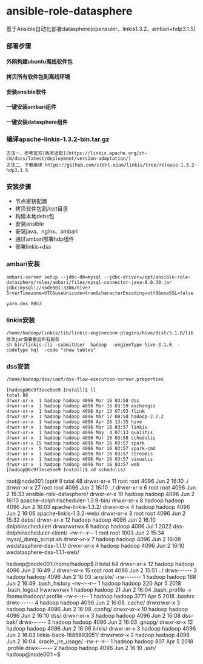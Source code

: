 # ansible-role-datasphere
基于Ansible自动化部署datasphere(openeuler、linkis1.3.2、ambari+hdp3.1.5)
### 部署步骤
#### 外网构建ubuntu离线软件包
#### 拷贝所有软件包到离线环境
#### 安装ansible软件
#### 一键安装ambari组件
#### 一键安装datasphere组件

### 编译apache-linkis-1.3.2-bin.tar.gz
```text
方法一、参考官方[版本适配](https://linkis.apache.org/zh-CN/docs/latest/deployment/version-adaptation/)
方法二、下载编译 https://github.com/stdnt-xiao/linkis/tree/release-1.3.2-hdp3.1.5
```

### 安装步骤
* 节点密钥配置
* 拷贝软件包到/opt目录
* 构建本地debs包
* 安装ansible
* 安装java、nginx、ambari
* 通过ambari部署hdp组件
* 部署linkis+dss

### ambari安装
```text
ambari-server setup --jdbc-db=mysql --jdbc-driver=/opt/ansible-role-datasphere/roles/ambari/files/mysql-connector-java-8.0.30.jar
jdbc:mysql://node001:3306/hive?SrverTimezone=UTC&useUnicode=true&characterEncoding=utf8&useSSL=false

yarn.dns 8053
```
### linkis安装
```
/home/hadoop/linkis/lib/linkis-engineconn-plugins/hive/dist/3.1.0/lib 修改jar需要重启所有服务
sh bin/linkis-cli -submitUser  hadoop  -engineType hive-3.1.0  -codeType hql  -code "show tables"
```
### dss安装
```text
/home/hadoop/dss/conf/dss-flow-execution-server.properties
```

```
[hadoop@6c9f3ece5ee9 Install]$ ll
total 88
drwxr-xr-x  1 hadoop hadoop 4096 Mar 16 03:58 dss
drwxr-xr-x  1 hadoop hadoop 4096 Mar 16 03:59 exchangis
drwxr-xr-x  1 hadoop hadoop 4096 Apr 13 07:03 flink
drwxr-xr-x  1 hadoop hadoop 4096 Mar 17 08:58 hadoop-2.7.2
drwxr-xr-x  1 hadoop hadoop 4096 Apr 26 13:35 hive
drwxr-xr-x  1 hadoop hadoop 4096 Mar 16 03:57 linkis
drwxr-xr-x  1 hadoop hadoop 4096 May  4 07:13 qualitis
drwxr-xr-x  1 hadoop hadoop 4096 Mar 16 03:58 schedulis
drwxr-xr-x 15 hadoop hadoop 4096 Mar 16 03:57 spark
drwxr-xr-x  5 hadoop hadoop 4096 Mar 16 03:57 spark-cmd
drwxr-xr-x  1 hadoop hadoop 4096 Mar 16 03:57 streamis
drwxr-xr-x  1 hadoop hadoop 4096 Mar 16 03:57 visualis
drwxr-xr-x  1 hadoop hadoop 4096 Mar 16 03:57 web
[hadoop@6c9f3ece5ee9 Install]$ cd schedulis/
```

root@node001:/opt# ll
total 48
drwxr-xr-x 11 root   root   4096 Jun  2 16:10 ./
drwxr-xr-x 27 root   root   4096 Jun  2 16:10 ../
drwxr-xr-x  6 root   root   4096 Jun  2 15:33 ansible-role-datasphere/
drwxr-xr-x 10 hadoop hadoop 4096 Jun  2 16:10 apache-dolphinscheduler-1.3.9-bin/
drwxr-xr-x  8 hadoop hadoop 4096 Jun  2 16:03 apache-linkis-1.3.2/
drwxr-xr-x  4 hadoop hadoop 4096 Jun  2 16:06 apache-linkis-1.3.2-web/
drwxr-xr-x  3 root   root   4096 Jun  2 15:32 debs/
drwxr-xr-x 12 hadoop hadoop 4096 Jun  2 16:10 dolphinscheduler/
drwxrwxrwx  6 hadoop hadoop 4096 Jul  1  2022 dss-dolphinscheduler-client/
-rw-r--r--  1 root   root   1003 Jun  2 15:34 mysql_dump_script.sh
drwxr-xr-x  7 hadoop hadoop 4096 Jun  2 16:08 wedatasphere-dss-1.1.1/
drwxr-xr-x  4 hadoop hadoop 4096 Jun  2 16:10 wedatasphere-dss-1.1.1-web/

hadoop@node001:/home/hadoop$ ll
total 64
drwxr-xr-x 12 hadoop hadoop 4096 Jun  2 16:49 ./
drwxr-xr-x 15 root   root   4096 Jun  2 15:51 ../
drwx------  3 hadoop hadoop 4096 Jun  2 16:03 .ansible/
-rw-------  1 hadoop hadoop  168 Jun  2 16:49 .bash_history
-rw-r--r--  1 hadoop hadoop  220 Apr  5  2018 .bash_logout
lrwxrwxrwx  1 hadoop hadoop   21 Jun  2 16:04 .bash_profile -> /home/hadoop/.profile
-rw-r--r--  1 hadoop hadoop 3771 Apr  5  2018 .bashrc
drwx------  4 hadoop hadoop 4096 Jun  2 16:08 .cache/
drwxrwxr-x  3 hadoop hadoop 4096 Jun  2 16:08 .config/
drwxr-xr-x 10 hadoop hadoop 4096 Jun  2 16:10 dss/
drwxr-xr-x  3 hadoop hadoop 4096 Jun  2 16:08 dss-bak/
drwx------  3 hadoop hadoop 4096 Jun  2 16:03 .gnupg/
drwxr-xr-x 12 hadoop hadoop 4096 Jun  2 16:06 linkis/
drwxr-xr-x  3 hadoop hadoop 4096 Jun  2 16:03 linkis-back-1685693051/
drwxrwxr-x  2 hadoop hadoop 4096 Jun  2 16:04 .oracle_jre_usage/
-rw-r--r--  1 hadoop hadoop  807 Apr  5  2018 .profile
drwx------  2 hadoop hadoop 4096 Jun  2 16:10 .ssh/
hadoop@node001:~$